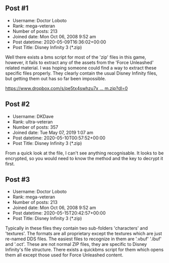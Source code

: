 ## Post #1
- Username: Doctor Loboto
- Rank: mega-veteran
- Number of posts: 213
- Joined date: Mon Oct 06, 2008 9:52 am
- Post datetime: 2020-05-09T16:36:02+00:00
- Post Title: Disney Infinity 3 (*.zip)

Well there exists a bms script for most of the 'zip' files in this game, however, it fails to extract any of the assets from the 'Force Unleashed' related material. I was hoping someone could find a way to extract these specific files properly. They clearly contain the usual Disney Infinity files, but getting them out has so far been impossible.

[https://www.dropbox.com/s/pe5tx4swhzu7x ... m.zip?dl=0](https://www.dropbox.com/s/pe5tx4swhzu7xaa/psx_grimm.zip?dl=0)
## Post #2
- Username: DKDave
- Rank: ultra-veteran
- Number of posts: 357
- Joined date: Tue May 07, 2019 1:07 am
- Post datetime: 2020-05-10T00:57:52+00:00
- Post Title: Disney Infinity 3 (*.zip)

From a quick look at the file, I can't see anything recognisable.  It looks to be encrypted, so you would need to know the method and the key to decrypt it first.
## Post #3
- Username: Doctor Loboto
- Rank: mega-veteran
- Number of posts: 213
- Joined date: Mon Oct 06, 2008 9:52 am
- Post datetime: 2020-05-15T20:42:57+00:00
- Post Title: Disney Infinity 3 (*.zip)

Typically in these files they contain two sub-folders 'characters' and 'textures'. The formats are all proprietary except the textures which are just re-named DDS files. The easiest files to recognize in them are '.vbuf' '.ibuf' and '.oct'. These are not normal ZIP files, they are specific to Disney Infinity's file structure. There exists a quickbms script for them which opens them all except those used for Force Unleashed content.
